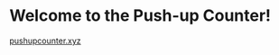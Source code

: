# Welcome to the Push-up Counter!
<a href="http://pushupcounter.xyz" target="_blank">pushupcounter.xyz</a>

